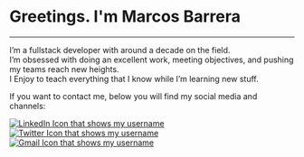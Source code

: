 # Greetings. I'm Marcos Barrera
---
I’m a fullstack developer with around a decade on the field.  
I’m obsessed with doing an excellent work, meeting objectives, and pushing my teams reach new heights.  
I Enjoy to teach everything that I know while I’m learning new stuff.

If you want to contact me, below you will find my social media and channels:  

[![LinkedIn Icon that shows my username](https://user-images.githubusercontent.com/118499757/210700814-7280ea57-8993-47f1-b311-ff683dce3ae3.png "Markz7e on LinkedIn")](https://www.linkedin.com/in/mbarrera1/)
[![Twitter Icon that shows my username](https://user-images.githubusercontent.com/118499757/210700847-2d6981a0-646c-4eab-bd91-495c00af60a8.png "Markz7e on LinkedIn")](https://twitter.com/devmbarrera)
[![Gmail Icon that shows my username](https://user-images.githubusercontent.com/118499757/210700879-ae0d0ed2-cc8c-47b5-be7b-fbafb1c4bc95.png "Markz7e Gmail")](mailto:dev.mbarrera@gmail.com?subject=Hey%20there!&body=FYI)
